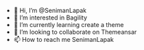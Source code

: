 - 👋 Hi, I’m @SenimanLapak
- 👀 I’m interested in Bagility
- 🌱 I’m currently learning create a theme
- 💞️ I’m looking to collaborate on Themeansar
- 📫 How to reach me SenimanLapak

<!---
SenimanLapak/SenimanLapak is a ✨ special ✨ repository because its `README.md` (this file) appears on your GitHub profile.
You can click the Preview link to take a look at your changes.
--->
